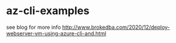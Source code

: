 # az-cli-examples

see blog for more info  http://www.brokedba.com/2020/12/deploy-webserver-vm-using-azure-cli-and.html
